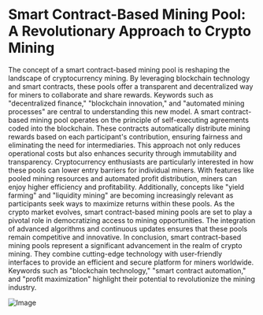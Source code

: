 # Smart Contract-Based Mining Pool: A Revolutionary Approach to Crypto Mining
The concept of a smart contract-based mining pool is reshaping the landscape of cryptocurrency mining. By leveraging blockchain technology and smart contracts, these pools offer a transparent and decentralized way for miners to collaborate and share rewards. Keywords such as "decentralized finance," "blockchain innovation," and "automated mining processes" are central to understanding this new model.
A smart contract-based mining pool operates on the principle of self-executing agreements coded into the blockchain. These contracts automatically distribute mining rewards based on each participant's contribution, ensuring fairness and eliminating the need for intermediaries. This approach not only reduces operational costs but also enhances security through immutability and transparency.
Cryptocurrency enthusiasts are particularly interested in how these pools can lower entry barriers for individual miners. With features like pooled mining resources and automated profit distribution, miners can enjoy higher efficiency and profitability. Additionally, concepts like "yield farming" and "liquidity mining" are becoming increasingly relevant as participants seek ways to maximize returns within these pools.
As the crypto market evolves, smart contract-based mining pools are set to play a pivotal role in democratizing access to mining opportunities. The integration of advanced algorithms and continuous updates ensures that these pools remain competitive and innovative.
In conclusion, smart contract-based mining pools represent a significant advancement in the realm of crypto mining. They combine cutting-edge technology with user-friendly interfaces to provide an efficient and secure platform for miners worldwide. Keywords such as "blockchain technology," "smart contract automation," and "profit maximization" highlight their potential to revolutionize the mining industry.

![Image](https://github.com/user-attachments/assets/d7419ec9-dc67-403f-bf28-8faea5f1f74f)
